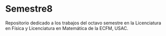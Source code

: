 # Semestre8
Repositorio dedicado a los trabajos del octavo semestre en la Licenciatura en Física y Licenciatura en Matemática de la ECFM, USAC.
